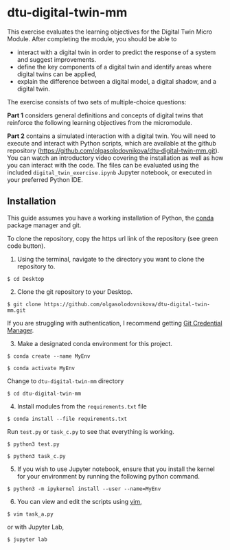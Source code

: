 # dtu-digital-twin-mm

This exercise evaluates the learning objectives for the Digital Twin Micro Module. After completing the module, you should be able to
- interact with a digital twin in order to predict the response of a system and suggest improvements. 
- define the key components of a digital twin and identify areas where digital twins can be applied,
- explain the difference between a digital model, a digital shadow, and a digital twin.​

The exercise consists of two sets of multiple-choice questions:

**Part 1** considers general definitions and concepts of digital twins that reinforce the following learning objectives from the micromodule.

**Part 2** contains a simulated interaction with a digital twin. You will need to execute and interact with Python scripts, which are available at the github repository (https://github.com/olgasolodovnikova/dtu-digital-twin-mm.git). You can watch an introductory video covering the installation as well as how you can interact with the code. The files can be evaluated using the included `digital_twin_exercise.ipynb` Jupyter notebook, or executed in your preferred Python IDE. 

## Installation
This guide assumes you have a working installation of Python, the [conda](https://docs.conda.io/en/latest/) package manager and git.

To clone the repository, copy the https url link of the repository (see green code button). 

1. Using the terminal, navigate to the directory you want to clone the repository to.

`$ cd Desktop`

2. Clone the git repository to your Desktop.

`$ git clone https://github.com/olgasolodovnikova/dtu-digital-twin-mm.git`

If you are struggling with authentication, I recommend getting [Git Credential Manager](https://github.com/git-ecosystem/git-credential-manager/blob/main/README.md).

3. Make a designated conda environment for this project.

`$ conda create --name MyEnv`

`$ conda activate MyEnv`

Change to `dtu-digital-twin-mm` directory

`$ cd dtu-digital-twin-mm`

4. Install modules from the `requirements.txt` file

`$ conda install --file requirements.txt`

Run `test.py` or `task_c.py` to see that everything is working. 

`$ python3 test.py`

`$ python3 task_c.py`

5. If you wish to use Jupyter notebook, ensure that you install the kernel for your environment by running the following python command.

`$ python3 -m ipykernel install --user --name=MyEnv`

6. You can view and edit the scripts using [vim](https://vim.rtorr.com),

`$ vim task_a.py`

or with Jupyter Lab,

`$ jupyter lab`








